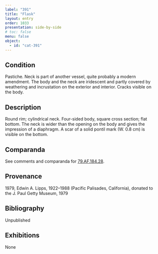 ```yaml
---
label: "391"
title: "Flask"
layout: entry
order: 1033
presentation: side-by-side
# toc: false
menu: false
object:
  - id: "cat-391"
---
```


## Condition

Pastiche. Neck is part of another vessel, quite probably a modern amendment. The body and the neck are iridescent and partly covered by weathering and incrustation on the exterior and interior. Cracks visible on the body.

## Description

Round rim; cylindrical neck. Four-sided body, square cross section; flat bottom. The neck is wider than the opening on the body and gives the impression of a diaphragm. A scar of a solid pontil mark (W. 0.8 cm) is visible on the bottom.

## Comparanda

See comments and comparanda for [79.AF.184.28](#cat).

## Provenance

1979, Edwin A. Lipps, 1922–1988 (Pacific Palisades, California), donated to the J. Paul Getty Museum, 1979

## Bibliography

Unpublished

## Exhibitions

None
